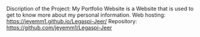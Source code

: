 Discription of the Project: My Portfolio Website is a Website that is used to get to know more about my personal information.
Web hosting: https://jeyemm1.github.io/Legaspi-Jeer/
Repository: https://github.com/jeyemm1/Legaspi-Jeer
